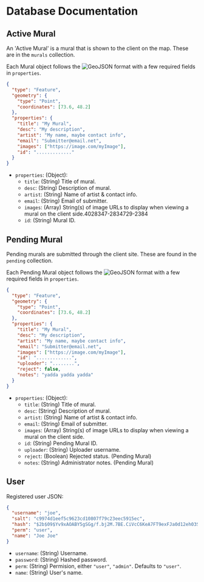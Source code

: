 # Database Documentation

## Active Mural

An 'Active Mural' is a mural that is shown to the client on the map.  These are in the `murals` collection.

Each Mural object follows the ![GeoJSON format](https://geojson.org/) with a few required fields in `properties`.

```json
{
  "type": "Feature",
  "geometry": {
    "type": "Point",
    "coordinates": [73.6, 48.2]
  },
  "properties": {
    "title": "My Mural",
    "desc": "My description",
    "artist": "My name, maybe contact info",
    "email": "Submitter@email.net",
    "images": ["https://image.com/myImage"],
    "id": "............."
  }
}
```

* `properties`: (Object):
  * `title`: (String) Title of mural.
  * `desc`: (String) Description of mural.
  * `artist`: (String) Name of artist & contact info.
  * `email`: (String) Email of submitter.
  * `images`: (Array) String(s) of image URLs to display when viewing a mural on the client side.4028347-2834729-2384
  * `id`: (String) Mural ID.

## Pending Mural

Pending murals are submitted through the client site. These are found in the `pending` collection.

Each Pending Mural object follows the ![GeoJSON format](https://geojson.org/) with a few required fields in `properties`.

```json
{
  "type": "Feature",
  "geometry": {
    "type": "Point",
    "coordinates": [73.6, 48.2]
  },
  "properties": {
    "title": "My Mural",
    "desc": "My description",
    "artist": "My name, maybe contact info",
    "email": "Submitter@email.net",
    "images": ["https://image.com/myImage"],
    "id": ".............",
    "uploader": "........",
    "reject": false,
    "notes": "yadda yadda yadda"
  }
}
```

* `properties`: (Object):
  * `title`: (String) Title of mural.
  * `desc`: (String) Description of mural.
  * `artist`: (String) Name of artist & contact info.
  * `email`: (String) Email of submitter.
  * `images`: (Array) String(s) of image URLs to display when viewing a mural on the client side.
  * `id`: (String) Pending Mural ID.
  * `uploader`: (String) Uploader username.
  * `reject`: (Boolean) Rejected status. (Pending Mural)
  * `notes`: (String) Administrator notes. (Pending Mural)

## User

Registered user JSON:

```json
{
  "username": "joe",
  "salt": "c9974d1eef5c9623cd10807f79c23eec5915ec",
  "hash": "$2b$09$Yv9xAOABY5gSGg/f.bj2M.7BE.CiVcC6KeA7FT9exFJa0d12eh03S",
  "perm": "user",
  "name": "Joe Joe"
}
```

* `username`: (String) Username.
* `password`: (String) Hashed password.
* `perm`: (String) Permision, either `"user"`, `"admin"`. Defaults to `"user"`.
* `name`: (String) User's name.
